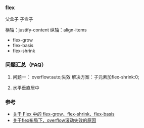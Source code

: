 ### flex  
父盒子 子盒子

横轴：justify-content
纵轴：align-items

- flex-grow
- flex-basis
- flex-shrink

### 问题汇总（FAQ）
1. 问题一： overflow:auto;失效
  解决方案：子元素加flex-shrink:0;

2. 水平垂直居中


### 参考
- [关于 Flex 中的 flex-grow、flex-shrink、flex-basis](https://www.jianshu.com/p/ea53c2daff9c)
- [关于flex布局下，overflow滚动失效的原因](https://blog.csdn.net/qq_44945983/article/details/107950445?utm_medium=distribute.pc_relevant.none-task-blog-BlogCommendFromMachineLearnPai2-1.channel_param&depth_1-utm_source=distribute.pc_relevant.none-task-blog-BlogCommendFromMachineLearnPai2-1.channel_param)